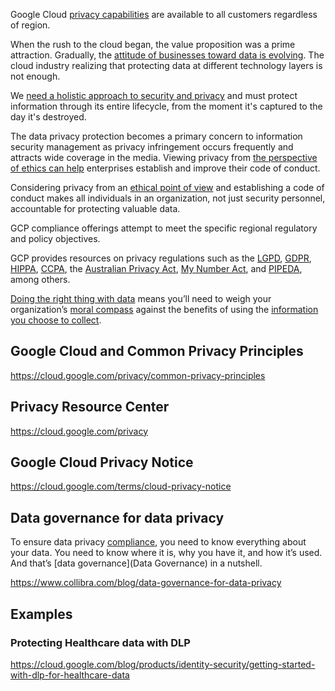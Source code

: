 Google Cloud  [privacy capabilities](https://cloud.google.com/privacy) are available to all customers regardless of region. 

When the rush to the cloud began, the value proposition was a prime attraction. Gradually, the [attitude of businesses toward data is evolving]( https://cloud.google.com/security/privacy  ). The cloud industry realizing that protecting data at different technology layers is not enough. 

We [need a holistic approach to security and privacy](https://content.microfocus.com/cloud-security-data-privacy-tb/cloud-security-data-privacy) and must protect information through its entire lifecycle, from the moment it's captured to the day it's destroyed.


The data privacy protection becomes a primary concern to information security management as privacy infringement occurs frequently and attracts wide coverage in the media. Viewing privacy from [the perspective of ethics can help](https://www.isaca.org/resources/isaca-journal/issues/2016/volume-6/an-ethical-approach-to-data-privacy-protection) enterprises establish and improve their code of conduct. 

Considering privacy from an [ethical point of view](https://wikipedia.org/wiki/Computer_ethics) and establishing a code of conduct makes all individuals in an organization, not just security personnel, accountable for protecting valuable data.

GCP compliance offerings attempt to  meet the specific regional regulatory and policy objectives. 

GCP  provides resources on privacy regulations such as the [LGPD](https://cloud.google.com/security/compliance/lgpd), [GDPR](https://cloud.google.com/security/gdpr), [HIPPA](https://cloud.google.com/security/compliance/hipaa), [CCPA](https://cloud.google.com/security/compliance/ccpa), the [Australian Privacy Act](https://cloud.google.com/security/compliance/australian-privacy-principles), [My Number Act](https://cloud.google.com/security/compliance/my-number-act), and [PIPEDA](https://cloud.google.com/security/compliance/pipeda), among others.

[Doing the right thing with data](https://rgp.com/human-insight/digital-ethics-privacy-doing-the-right-thing-with-data/) means  you’ll need to weigh your organization’s [moral compass](https://wikipedia.org/wiki/Big_data_ethics) against the benefits of using the [information you choose to collect](https://en.m.wikipedia.org/wiki/Information_privacy).


## Google Cloud and Common Privacy Principles

https://cloud.google.com/privacy/common-privacy-principles

## Privacy Resource Center

https://cloud.google.com/privacy


## Google Cloud Privacy Notice

https://cloud.google.com/terms/cloud-privacy-notice


## Data governance for data privacy

To ensure data privacy [compliance](Compliance), you need to know everything about your data. You need to know where it is, why you have it, and how it’s used. And that’s [data governance](Data Governance) in a nutshell. 

https://www.collibra.com/blog/data-governance-for-data-privacy

## Examples

### Protecting Healthcare data with DLP

https://cloud.google.com/blog/products/identity-security/getting-started-with-dlp-for-healthcare-data
